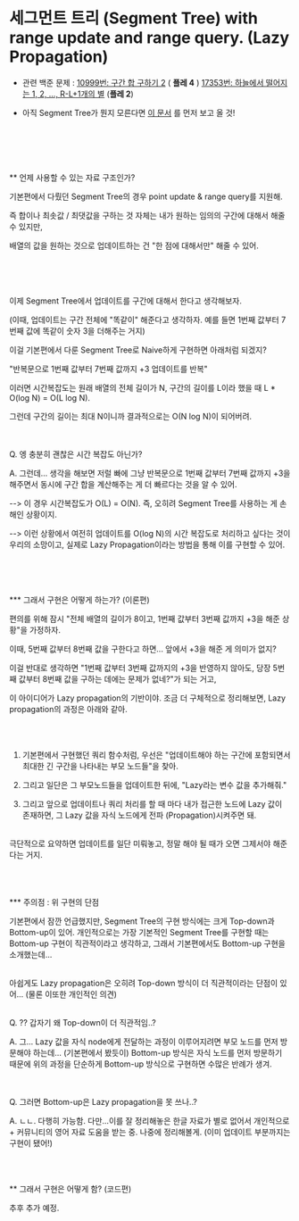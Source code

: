 # 세그먼트 트리 (Segment Tree) with range update and range query. (Lazy Propagation) 

- 관련 백준 문제 : 
  [10999번: 구간 합 구하기 2](https://www.acmicpc.net/problem/10999) ( **플레 4** )
  [17353번: 하늘에서 떨어지는 1, 2, ..., R-L+1개의 별](https://www.acmicpc.net/problem/17353) (**플레 2**) 


* 아직 Segment Tree가 뭔지 모른다면 [이 문서](https://github.com/MAZE-9TH-artillery-division/PS_team_note/blob/main/Data_Structure/Segment_Tree/Segment_Tree.md)
를 먼저 보고 올 것! 
<br/>
<br/>
<br/>
<br/>

** 언제 사용할 수 있는 자료 구조인가? 

 기본편에서 다뤘던 Segment Tree의 경우 point update & range query를 지원해. 
 
 즉 합이나 최솟값 / 최댓값을 구하는 것 자체는 내가 원하는 임의의 구간에 대해서 해줄 수 있지만, 

 배열의 값을 원하는 것으로 업데이트하는 건 "한 점에 대해서만" 해줄 수 있어. 

 <br/><br/><br/>

 이제 Segment Tree에서 업데이트를 구간에 대해서 한다고 생각해보자. 

 (이때, 업데이트는 구간 전체에 "똑같이" 해준다고 생각하자. 예를 들면 1번째 값부터 7번째 값에 똑같이 숫자 3을 더해주는 거지)

 이걸 기본편에서 다룬 Segment Tree로 Naive하게 구현하면 아래처럼 되겠지? 

 "반복문으로 1번째 값부터 7번째 값까지 +3 업데이트를 반복" 

 이러면 시간복잡도는 원래 배열의 전체 길이가 N, 구간의 길이를 L이라 했을 때 L * O(log N) = O(L log N). 

 그런데 구간의 길이는 최대 N이니까 결과적으로는 O(N log N)이 되어버려. 
<br/><br/><br/>


 Q. 엥 충분히 괜찮은 시간 복잡도 아닌가? 

 A. 그런데... 생각을 해보면 저럴 빠에 그냥 반복문으로 1번째 값부터 7번째 값까지 +3을 해주면서 동시에 구간 합을 계산해주는 게 더 빠르다는 것을 알 수 있어. 

  --> 이 경우 시간복잡도가 O(L) = O(N). 즉, 오히려 Segment Tree를 사용하는 게 손해인 상황이지. 

  --> 이런 상황에서 여전히 업데이트를 O(log N)의 시간 복잡도로 처리하고 싶다는 것이 우리의 소망이고, 실제로 Lazy Propagation이라는 방법을 통해 이를 구현할 수 있어. 

<br/><br/><br/>


*** 그래서 구현은 어떻게 하는가? (이론편) 

 편의를 위해 잠시 "전체 배열의 길이가 8이고, 1번째 값부터 3번째 값까지 +3을 해준 상황"을 가정하자. 

 이때, 5번째 값부터 8번째 값을 구한다고 하면... 앞에서 +3을 해준 게 의미가 없지?

 이걸 반대로 생각하면 "1번째 값부터 3번째 값까지의 +3을 반영하지 않아도, 당장 5번째 값부터 8번째 값을 구하는 데에는 문제가 없네?"가 되는 거고, 

 이 아이디어가 Lazy propagation의 기반이야. 조금 더 구체적으로 정리해보면, Lazy propagation의 과정은 아래와 같아. 

<br/><br/>

 1. 기본편에서 구현했던 쿼리 함수처럼, 우선은 "업데이트해야 하는 구간에 포함되면서 최대한 긴 구간을 나타내는 부모 노드들"을 찾아. 
 
 2. 그리고 일단은 그 부모노드들을 업데이트한 뒤에, "Lazy라는 변수 값을 추가해줘." 

 3. 그리고 앞으로 업데이트나 쿼리 처리를 할 때 마다 내가 접근한 노드에 Lazy 값이 존재하면, 그 Lazy 값을 자식 노드에게 전파 (Propagation)시켜주면 돼.

 <br/>
 극단적으로 요약하면 업데이트를 일단 미뤄놓고, 정말 해야 될 때가 오면 그제서야 해준다는 거지. 

 <br/><br/><br/>
 *** 주의점 : 위 구현의 단점 

 기본편에서 잠깐 언급했지만, Segment Tree의 구현 방식에는 크게 Top-down과 Bottom-up이 있어. 개인적으로는 가장 기본적인 Segment Tree를 구현할 때는 Bottom-up 구현이 직관적이라고 생각하고, 그래서 기본편에서도 Bottom-up 구현을 소개했는데... 
<br/><br/>

 아쉽게도 Lazy propagation은 오히려 Top-down 방식이 더 직관적이라는 단점이 있어... (물론 이또한 개인적인 의견) 
<br/><br/>

 Q. ?? 갑자기 왜 Top-down이 더 직관적임..? 

 A. 그... Lazy 값을 자식 node에게 전달하는 과정이 이루어지려면 부모 노드를 먼저 방문해야 하는데... (기본편에서 봤듯이) Bottom-up 방식은 자식 노드를 먼저 방문하기 때문에 위의 과정을 단순하게 Bottom-up 방식으로 구현하면 수많은 반례가 생겨. 

<br/><br/>
 Q. 그러면 Bottom-up은 Lazy propagation을 못 쓰나..? 

 A. ㄴㄴ. 다행히 가능함. 다만...이를 잘 정리해놓은 한글 자료가 별로 없어서 개인적으로 + 커뮤니티의 영어 자료 도움을 받는 중. 나중에 정리해볼게. (이미 업데이트 부분까지는 구현이 됐어!) 

<br/><br/>

 ** 그래서 구현은 어떻게 함? (코드편) 

  추후 추가 예정. 